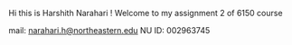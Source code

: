 Hi this is Harshith Narahari ! Welcome to my assignment 2 of 6150 course

mail: narahari.h@northeastern.edu NU ID: 002963745
